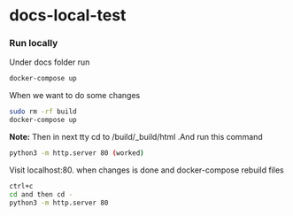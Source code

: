 # docs-local-test

### Run locally
Under docs folder run
```bash
docker-compose up
```

When we want to do some changes
```bash
sudo rm -rf build
docker-compose up
```
**Note:** Then in next tty cd to /build/_build/html .And run this command
```bash
python3 -m http.server 80 (worked)
```
Visit localhost:80. 
when changes is done and docker-compose rebuild files
```bash	
ctrl+c 
cd and then cd -
python3 -m http.server 80
```
